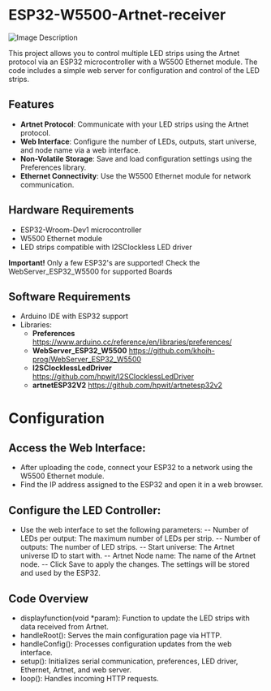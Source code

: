 # ESP32-W5500-Artnet-receiver

![Image Description](https://github.com/mdethmers/ESP32-W5500-Artnet-receiver/blob/main/Img/Schermafbeelding%202024-09-26%20162838.png)


This project allows you to control multiple LED strips using the Artnet protocol via an ESP32 microcontroller with a W5500 Ethernet module. The code includes a simple web server for configuration and control of the LED strips.

## Features

- **Artnet Protocol**: Communicate with your LED strips using the Artnet protocol.
- **Web Interface**: Configure the number of LEDs, outputs, start universe, and node name via a web interface.
- **Non-Volatile Storage**: Save and load configuration settings using the Preferences library.
- **Ethernet Connectivity**: Use the W5500 Ethernet module for network communication.

## Hardware Requirements

- ESP32-Wroom-Dev1 microcontroller 
- W5500 Ethernet module
- LED strips compatible with I2SClockless LED driver

**Important!** Only a few ESP32's are supported! Check the WebServer_ESP32_W5500 for supported Boards
  
## Software Requirements

- Arduino IDE with ESP32 support
- Libraries:
  - **Preferences** https://www.arduino.cc/reference/en/libraries/preferences/
  - **WebServer_ESP32_W5500** https://github.com/khoih-prog/WebServer_ESP32_W5500
  - **I2SClocklessLedDriver** https://github.com/hpwit/I2SClocklessLedDriver
  - **artnetESP32V2** https://github.com/hpwit/artnetesp32v2
 
# Configuration
## Access the Web Interface:
- After uploading the code, connect your ESP32 to a network using the W5500 Ethernet module.
- Find the IP address assigned to the ESP32 and open it in a web browser.

## Configure the LED Controller:
- Use the web interface to set the following parameters:
-- Number of LEDs per output: The maximum number of LEDs per strip.
-- Number of outputs: The number of LED strips.
-- Start universe: The Artnet universe ID to start with.
-- Artnet Node name: The name of the Artnet node.
-- Click Save to apply the changes. The settings will be stored and used by the ESP32.

## Code Overview
- displayfunction(void *param): Function to update the LED strips with data received from Artnet.
- handleRoot(): Serves the main configuration page via HTTP.
- handleConfig(): Processes configuration updates from the web interface.
- setup(): Initializes serial communication, preferences, LED driver, Ethernet, Artnet, and web server.
- loop(): Handles incoming HTTP requests.

